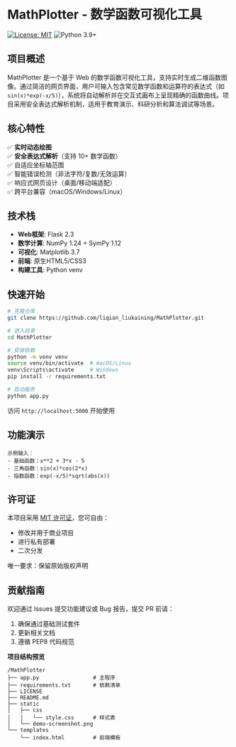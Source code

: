 # MathPlotter - 数学函数可视化工具

[![License: MIT](https://img.shields.io/badge/License-MIT-yellow.svg)](https://opensource.org/licenses/MIT)
![Python 3.9+](https://img.shields.io/badge/Python-3.9%2B-blue.svg)


## 项目概述

MathPlotter 是一个基于 Web 的数学函数可视化工具，支持实时生成二维函数图像。通过简洁的网页界面，用户可输入包含常见数学函数和运算符的表达式（如 `sin(x)*exp(-x/5)`），系统将自动解析并在交互式画布上呈现精确的函数曲线。项目采用安全表达式解析机制，适用于教育演示、科研分析和算法调试等场景。

## 核心特性

✅ **实时动态绘图**  
✅ **安全表达式解析**（支持 10+ 数学函数）  
✅ 自适应坐标轴范围  
✅ 智能错误检测（非法字符/复数/无效运算）  
✅ 响应式网页设计（桌面/移动端适配）  
✅ 跨平台兼容（macOS/Windows/Linux）

## 技术栈

- **Web框架**: Flask 2.3
- **数学计算**: NumPy 1.24 + SymPy 1.12
- **可视化**: Matplotlib 3.7
- **前端**: 原生HTML5/CSS3
- **构建工具**: Python venv

## 快速开始

```bash
# 克隆仓库
git clone https://github.com/liqian_liukaining/MathPlotter.git

# 进入目录
cd MathPlotter

# 安装依赖
python -m venv venv
source venv/bin/activate  # macOS/Linux
venv\Scripts\activate     # Windows
pip install -r requirements.txt

# 启动服务
python app.py
```
访问 `http://localhost:5000` 开始使用

## 功能演示

```text
示例输入：
- 基础函数：x**2 + 3*x - 5
- 三角函数：sin(x)*cos(2*x)
- 指数函数：exp(-x/5)*sqrt(abs(x))
```

## 许可证

本项目采用 [MIT 许可证](LICENSE)，您可自由：
- 修改并用于商业项目
- 进行私有部署
- 二次分发

唯一要求：保留原始版权声明

## 贡献指南

欢迎通过 Issues 提交功能建议或 Bug 报告，提交 PR 前请：
1. 确保通过基础测试套件
2. 更新相关文档
3. 遵循 PEP8 代码规范


**项目结构预览**
```
/MathPlotter
├── app.py                 # 主程序
├── requirements.txt       # 依赖清单
├── LICENSE
├── README.md
├── static
│   ├── css
│   │   └── style.css      # 样式表
│   └── demo-screenshot.png
└── templates
    └── index.html         # 前端模板
